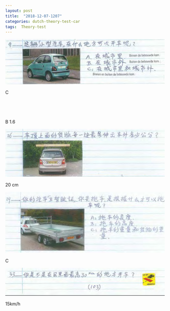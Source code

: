 ```yaml
---
layout: post
title:  "2018-12-07-1207"
categories: dutch-theory-test-car
tags:  Theory-test 
---
```



![](/images/2018-12-07-07-35-03.png)

C

![](/images/2018-12-07-07-35-27.png)

![](/images/2018-12-07-07-37-32.png)

B 1.6

![](/images/2018-12-07-07-42-57.png)

20 cm

![](/images/2018-12-07-07-48-55.png)

C

![](/images/2018-12-07-07-54-10.png)

15km/h

